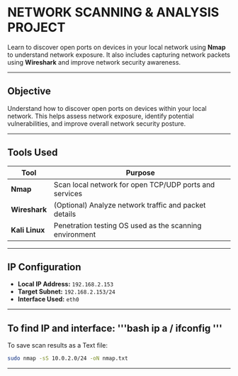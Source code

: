 # NETWORK SCANNING & ANALYSIS PROJECT

Learn to discover open ports on devices in your local network using **Nmap** to understand network exposure. It also includes capturing network packets using **Wireshark** and improve network security awareness.

---
## Objective

Understand how to discover open ports on devices within your local network. This helps assess network exposure, identify potential vulnerabilities, and improve overall network security posture.

---

## Tools Used

| Tool          | Purpose                                                  |
|---------------|----------------------------------------------------------|
| **Nmap**      | Scan local network for open TCP/UDP ports and services   |
| **Wireshark** | (Optional) Analyze network traffic and packet details    |
| **Kali Linux**| Penetration testing OS used as the scanning environment  |

---

## IP Configuration

- **Local IP Address:** `192.168.2.153`
- **Target Subnet:** `192.168.2.153/24`
- **Interface Used:** `eth0`
  
---

To find IP and interface:
'''bash
ip a / ifconfig
'''
---

To save scan results as a Text file:
```bash
sudo nmap -sS 10.0.2.0/24 -oN nmap.txt
```
---
